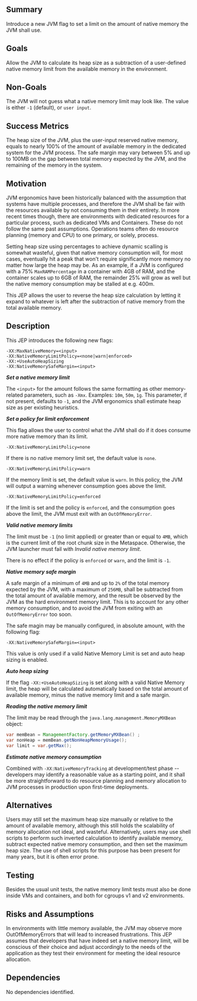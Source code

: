 Summary
-------

Introduce a new JVM flag to set a limit on the amount of native memory the JVM shall use.

Goals
-----

Allow the JVM to calculate its heap size as a subtraction of a user-defined native memory limit from the available memory in the environment.

Non-Goals
---------

The JVM will not guess what a native memory limit may look like. The value is either `-1` (default), or `user input`.

Success Metrics
---------------

The heap size of the JVM, plus the user-input reserved native memory, equals to nearly 100% of the amount of available memory in the dedicated system for the JVM process. The safe margin may vary between 5% and up to 100MB on the gap between total memory expected by the JVM, and the remaining of the memory in the system.

Motivation
----------

JVM ergonomics have been historically balanced with the assumption that systems have multiple processes, and therefore the JVM shall be fair with the resources available by not consuming them in their entirety. In more recent times though, there are environments with dedicated resources for a particular process, such as dedicated VMs and Containers. These do not follow the same past assumptions. Operations teams often do resource planning (memory and CPU) to one primary, or solely, process.

Setting heap size using percentages to achieve dynamic scalling is somewhat wasteful, given that native memory consumption will, for most cases, eventually hit a peak that won't require significantly more memory no matter how large the heap may be. As an example, if a JVM is configured with a 75% `MaxRAMPercentage` in a container with 4GB of RAM, and the container scales up to 6GB of RAM, the remainder 25% will grow as well but the native memory consumption may be stalled at e.g. 400m.

This JEP allows the user to reverse the heap size calculation by letting it expand to whatever is left after the subtraction of native memory from the total available memory.

Description
-----------

This JEP introduces the following new flags:

    -XX:MaxNativeMemory=<input>
    -XX:NativeMemoryLimitPolicy=<none|warn|enforced>
    -XX:+UseAutoHeapSizing
    -XX:NativeMemorySafeMargin=<input>

**_Set a native memory limit_**

The `<input>` for the amount follows the same formatting as other memory-related parameters, such as `-Xmx`. Examples: `10m`, `50m`, `1g`. This parameter, if not present, defaults to `-1`, and the JVM ergonomics shall estimate heap size as per existing heuristics.

**_Set a policy for limit enforcement_**

This flag allows the user to control what the JVM shall do if it does consume more native memory than its limit. 

    -XX:NativeMemoryLimitPolicy=none

If there is no native memory limit set, the default value is `none`.

    -XX:NativeMemoryLimitPolicy=warn

If the memory limit is set, the default value is `warn`. In this policy, the JVM will output a warning whenever consumption goes above the limit. 

    -XX:NativeMemoryLimitPolicy=enforced

If the limit is set and the policy is `enforced`, and the consumption goes above the limit, the JVM must exit with an `OutOfMemoryError`.

**_Valid native memory limits_**

The limit must be `-1` (no limit applied) or greater than or equal to `4MB`, which is the current limit of the root chunk size in the Metaspace. Otherwise, the JVM launcher must fail with _Invalid native memory limit_.

There is no effect if the policy is `enforced` or `warn`, and the limit is `-1`.

**_Native memory safe margin_**

A safe margin of a minimum of `4MB` and up to `2%` of the total memory expected by the JVM, with a maximum of `256MB`, shall be subtracted from the total amount of available memory, and the result be observed by the JVM as the hard environment memory limit. This is to account for any other memory consumption, and to avoid the JVM from exiting with an `OutOfMemoryError` too soon.

The safe magin may be manually configured, in absolute amount, with the following flag:

    -XX:NativeMemorySafeMargin=<input>

This value is only used if a valid Native Memory Limit is set and auto heap sizing is enabled.

**_Auto heap sizing_**

If the flag `-XX:+UseAutoHeapSizing` is set along with a valid Native Memory limit, the heap will be calculated automatically based on the total amount of available memory, minus the native memory limit and a safe margin.

**_Reading the native memory limit_**

The limit may be read through the `java.lang.management.MemoryMXBean` object:

```java
var memBean = ManagementFactory.getMemoryMXBean() ;
var nonHeap = memBean.getNonHeapMemoryUsage();
var limit = var.getMax();
```

**_Estimate native memory consumption_**

Combined with `-XX:NativeMemoryTracking` at development/test phase -- developers may identify a reasonable value as a starting point, and it shall be more straightforward to do resource planning and memory allocation to JVM processes in production upon first-time deployments.

Alternatives
------------

Users may still set the maximum heap size manually or relative to the amount of available memory, although this still holds the scalability of memory allocation not ideal, and wasteful. Alternatively, users may use shell scripts to perform such inverted calculation to identify available memory, subtract expected native memory consumption, and then set the maximum heap size. The use of shell scripts for this purpose has been present for many years, but it is often error prone.

Testing
-------

Besides the usual unit tests, the native memory limit tests must also be done inside VMs and containers, and both for cgroups v1 and v2 environments.

Risks and Assumptions
---------------------

In environments with little memory available, the JVM may observe more OutOfMemoryErrors that will lead to increased frustrations. This JEP assumes that developers that have indeed set a native memory limit, will be conscious of their choice and adjust accordingly to the needs of the application as they test their environment for meeting the ideal resource allocation.

Dependencies
------------

No dependencies identified.
